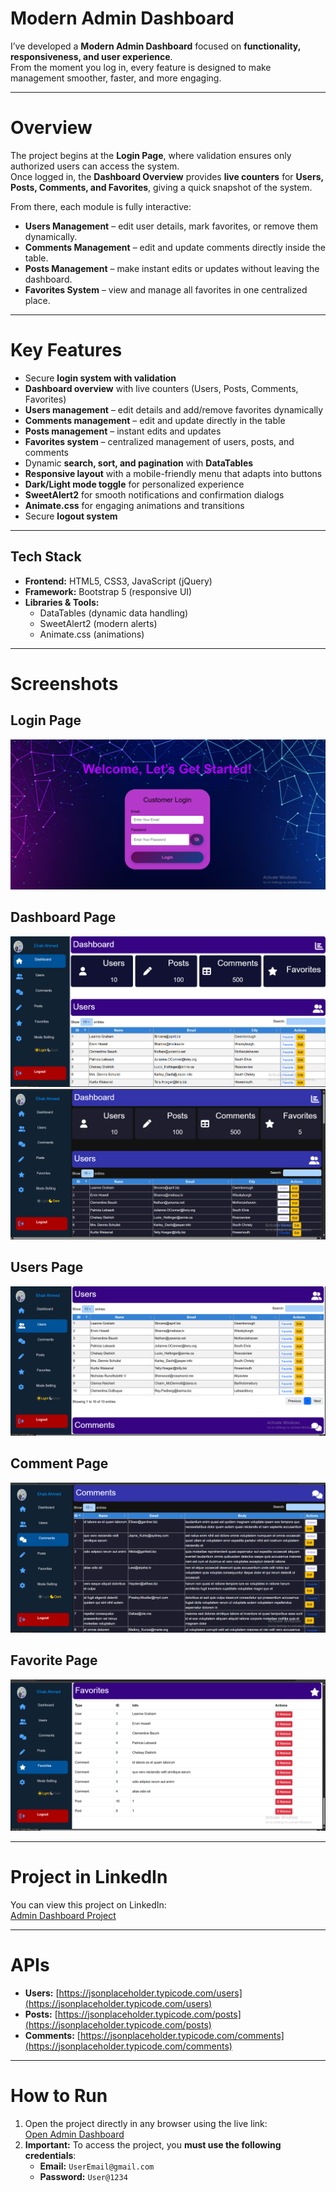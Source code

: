 # Modern Admin Dashboard  

I’ve developed a **Modern Admin Dashboard** focused on **functionality, responsiveness, and user experience**.  
From the moment you log in, every feature is designed to make management smoother, faster, and more engaging.

---

# Overview
The project begins at the **Login Page**, where validation ensures only authorized users can access the system.  
Once logged in, the **Dashboard Overview** provides **live counters** for **Users, Posts, Comments, and Favorites**, giving a quick snapshot of the system.  

From there, each module is fully interactive:

- **Users Management** – edit user details, mark favorites, or remove them dynamically.  
- **Comments Management** – edit and update comments directly inside the table.  
- **Posts Management** – make instant edits or updates without leaving the dashboard.  
- **Favorites System** – view and manage all favorites in one centralized place.  

---

# Key Features
- Secure **login system with validation**  
- **Dashboard overview** with live counters (Users, Posts, Comments, Favorites)  
- **Users management** – edit details and add/remove favorites dynamically  
- **Comments management** – edit and update directly in the table  
- **Posts management** – instant edits and updates  
- **Favorites system** – centralized management of users, posts, and comments  
- Dynamic **search, sort, and pagination** with **DataTables**  
- **Responsive layout** with a mobile-friendly menu that adapts into buttons  
- **Dark/Light mode toggle** for personalized experience  
- **SweetAlert2** for smooth notifications and confirmation dialogs  
- **Animate.css** for engaging animations and transitions  
- Secure **logout system**  

---

## Tech Stack
- **Frontend:** HTML5, CSS3, JavaScript (jQuery)  
- **Framework:** Bootstrap 5 (responsive UI)  
- **Libraries & Tools:**  
  - DataTables (dynamic data handling)  
  - SweetAlert2 (modern alerts)  
  - Animate.css (animations)  


---

# Screenshots

## Login Page
![Login Page](https://github.com/EhapAhmeda/Admin-Dashboard/blob/24bef5ecb592f0ef026200e440c1f7cbacedbd04/Project_Images/Screenshot%20(64).png)

## Dashboard Page
![Dashboard Overview](https://github.com/EhapAhmeda/Admin-Dashboard/blob/24bef5ecb592f0ef026200e440c1f7cbacedbd04/Project_Images/Screenshot%20(70).png)
![Dashboard Overview](https://github.com/EhapAhmeda/Admin-Dashboard/blob/24bef5ecb592f0ef026200e440c1f7cbacedbd04/Project_Images/Screenshot%20(71).png)

## Users Page
![Users Management](https://github.com/EhapAhmeda/Admin-Dashboard/blob/24bef5ecb592f0ef026200e440c1f7cbacedbd04/Project_Images/Screenshot%20(68).png)
## Comment Page
![Login Page](https://github.com/EhapAhmeda/Admin-Dashboard/blob/24bef5ecb592f0ef026200e440c1f7cbacedbd04/Project_Images/Screenshot%20(73).png)

## Favorite Page
![Posts Management](https://github.com/EhapAhmeda/Admin-Dashboard/blob/24bef5ecb592f0ef026200e440c1f7cbacedbd04/Project_Images/Screenshot%20(74).png)

---

# Project in LinkedIn

You can view this project on LinkedIn:  
[Admin Dashboard Project](https://www.linkedin.com/posts/ehab-ahmed-abdelhamid-582b22284_webdevelopment-javascript-bootstrap-activity-7370058888517423104-1Su9?utm_source=social_share_send&utm_medium=member_desktop_web&rcm=ACoAAEU4trIBToedHDddZVg0n-bS3PmKY05QJeY)

---

# APIs

- **Users:** [https://jsonplaceholder.typicode.com/users](https://jsonplaceholder.typicode.com/users)  
- **Posts:** [https://jsonplaceholder.typicode.com/posts](https://jsonplaceholder.typicode.com/posts)  
- **Comments:** [https://jsonplaceholder.typicode.com/comments](https://jsonplaceholder.typicode.com/comments)

---

# How to Run
1. Open the project directly in any browser using the live link:  
   [Open Admin Dashboard](https://ehapahmeda.github.io/Admin-Dashboard/)
2. **Important:** To access the project, you **must use the following credentials**:  
   - **Email:** `UserEmail@gmail.com`  
   - **Password:** `User@1234`

